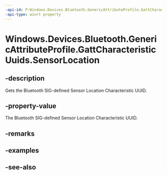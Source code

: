 ----api-id: P:Windows.Devices.Bluetooth.GenericAttributeProfile.GattCharacteristicUuids.SensorLocation
-api-type: winrt property
---<!-- Property syntaxpublic System.Guid SensorLocation { get; }--># Windows.Devices.Bluetooth.GenericAttributeProfile.GattCharacteristicUuids.SensorLocation## -descriptionGets the Bluetooth SIG-defined Sensor Location Characteristic UUID.## -property-valueThe Bluetooth SIG-defined Sensor Location Characteristic UUID.## -remarks## -examples## -see-also